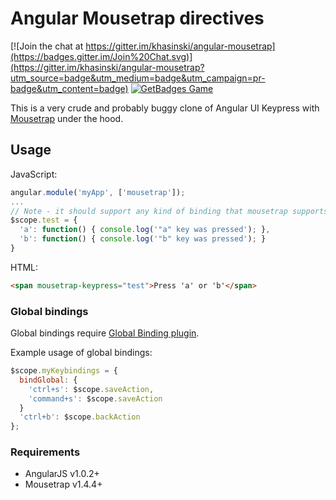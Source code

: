 # Angular Mousetrap directives 

[![Join the chat at https://gitter.im/khasinski/angular-mousetrap](https://badges.gitter.im/Join%20Chat.svg)](https://gitter.im/khasinski/angular-mousetrap?utm_source=badge&utm_medium=badge&utm_campaign=pr-badge&utm_content=badge)
[![GetBadges Game](https://khasinski-angular-mousetrap.getbadges.io/shield/company/khasinski-angular-mousetrap)](https://khasinski-angular-mousetrap.getbadges.io/?ref=shield-game)

This is a very crude and probably buggy clone of Angular UI Keypress with [Mousetrap](http://craig.is/killing/mice) under the hood.

## Usage

JavaScript:
```javascript
angular.module('myApp', ['mousetrap']);
...
// Note - it should support any kind of binding that mousetrap supports
$scope.test = {
  'a': function() { console.log('"a" key was pressed'); },
  'b': function() { console.log('"b" key was pressed'); }
}
```
HTML:
```html
<span mousetrap-keypress="test">Press 'a' or 'b'</span>
```

### Global bindings

Global bindings require [Global Binding plugin](https://github.com/ccampbell/mousetrap/tree/master/plugins/global-bind).

Example usage of global bindings:

```javascript
$scope.myKeybindings = {
  bindGlobal: {
    'ctrl+s': $scope.saveAction,
    'command+s': $scope.saveAction
  }
  'ctrl+b': $scope.backAction
};
```

### Requirements

* AngularJS v1.0.2+
* Mousetrap v1.4.4+
